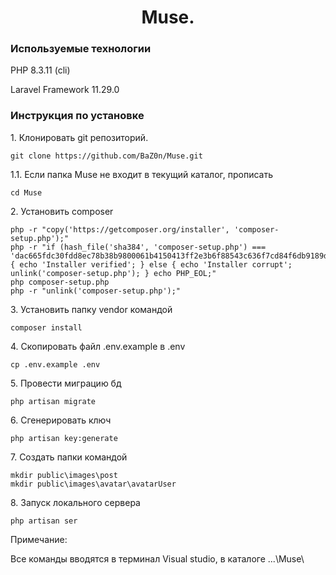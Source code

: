 <h1 align="center">Muse.</h1>

<h3>Используемые технологии</h3>
<p>PHP 8.3.11 (cli)</p>
<p>Laravel Framework 11.29.0</p>
<h3>Инструкция по установке </h3>
<p>1. Клонировать git репозиторий.</p>

```
git clone https://github.com/BaZ0n/Muse.git
```

<p>1.1. Если папка Muse не входит в текущий каталог, прописать <p>

```
cd Muse
```
    
<p>2. Установить composer </p>

```
php -r "copy('https://getcomposer.org/installer', 'composer-setup.php');"
php -r "if (hash_file('sha384', 'composer-setup.php') === 'dac665fdc30fdd8ec78b38b9800061b4150413ff2e3b6f88543c636f7cd84f6db9189d43a81e5503cda447da73c7e5b6') { echo 'Installer verified'; } else { echo 'Installer corrupt'; unlink('composer-setup.php'); } echo PHP_EOL;"
php composer-setup.php
php -r "unlink('composer-setup.php');"
```

<p>3. Установить папку vendor командой </p>

```
composer install
```

<p>4. Скопировать файл .env.example в .env </p>

```
cp .env.example .env
```

<p>5. Провести миграцию бд </p>

```
php artisan migrate
```

<p>6. Сгенерировать ключ </p>

```
php artisan key:generate
```

<p>7. Создать папки командой </p>

```
mkdir public\images\post
mkdir public\images\avatar\avatarUser
```

<p>8. Запуск локального сервера </p>

```
php artisan ser
```
<p>Примечание:</p>
<p> Все команды вводятся в терминал Visual studio, в каталоге ...\Muse\</p>
